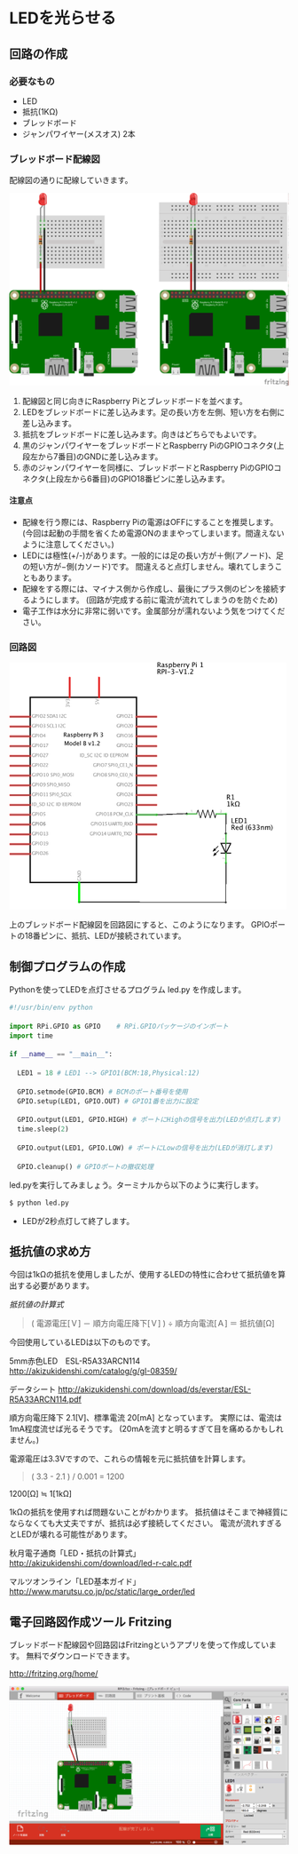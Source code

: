 # LEDを光らせる

## 回路の作成
### 必要なもの

* LED
* 抵抗(1KΩ)
* ブレッドボード
* ジャンパワイヤー(メスオス) 2本

### ブレッドボード配線図

配線図の通りに配線していきます。

![breadboard_led](img/RPi3_breadboard_led.png) 

1. 配線図と同じ向きにRaspberry Piとブレッドボードを並べます。
2. LEDをブレッドボードに差し込みます。足の長い方を左側、短い方を右側に差し込みます。
3. 抵抗をブレッドボードに差し込みます。向きはどちらでもよいです。
4. 黒のジャンパワイヤーをブレッドボードとRaspberry PiのGPIOコネクタ(上段左から7番目)のGNDに差し込みます。
5. 赤のジャンパワイヤーを同様に、ブレッドボードとRaspberry PiのGPIOコネクタ(上段左から6番目)のGPIO18番ピンに差し込みます。

#### 注意点
* 配線を行う際には、Raspberry Piの電源はOFFにすることを推奨します。
(今回は起動の手間を省くため電源ONのままやってしまいます。間違えないように注意してください。)
* LEDには極性(+/-)があります。一般的には足の長い方が＋側(アノード)、足の短い方が−側(カソード)です。
間違えると点灯しません。壊れてしまうこともあります。
* 配線をする際には、マイナス側から作成し、最後にプラス側のピンを接続するようにします。
(回路が完成する前に電流が流れてしまうのを防ぐため)
* 電子工作は水分に非常に弱いです。金属部分が濡れないよう気をつけてください。

### 回路図

![circuit_led](img/RPi3_circuit_led.png)

上のブレッドボード配線図を回路図にすると、このようになります。
GPIOポートの18番ピンに、抵抗、LEDが接続されています。

## 制御プログラムの作成

Pythonを使ってLEDを点灯させるプログラム led.py を作成します。

```python
#!/usr/bin/env python

import RPi.GPIO as GPIO    # RPi.GPIOパッケージのインポート
import time

if __name__ == "__main__":

  LED1 = 18 # LED1 --> GPIO1(BCM:18,Physical:12)

  GPIO.setmode(GPIO.BCM) # BCMのポート番号を使用
  GPIO.setup(LED1, GPIO.OUT) # GPIO1番を出力に設定

  GPIO.output(LED1, GPIO.HIGH) # ポートにHighの信号を出力(LEDが点灯します)
  time.sleep(2)

  GPIO.output(LED1, GPIO.LOW) # ポートにLowの信号を出力(LEDが消灯します)

  GPIO.cleanup() # GPIOポートの撤収処理
```

led.pyを実行してみましょう。ターミナルから以下のように実行します。
```bash
$ python led.py
```

* LEDが2秒点灯して終了します。

## 抵抗値の求め方
今回は1kΩの抵抗を使用しましたが、使用するLEDの特性に合わせて抵抗値を算出する必要があります。

_抵抗値の計算式_
> ( 電源電圧[Ｖ] － 順方向電圧降下[Ｖ] ) ÷ 順方向電流[Ａ] ＝ 抵抗値[Ω]

今回使用しているLEDは以下のものです。

5mm赤色LED　ESL-R5A33ARCN114　
http://akizukidenshi.com/catalog/g/gI-08359/

データシート
http://akizukidenshi.com/download/ds/everstar/ESL-R5A33ARCN114.pdf

順方向電圧降下 2.1[V]、標準電流 20[mA] となっています。
実際には、電流は1mA程度流せば光るそうです。
(20mAを流すと明るすぎて目を痛めるかもしれません。)

電源電圧は3.3Vですので、これらの情報を元に抵抗値を計算します。

> ( 3.3 - 2.1 ) / 0.001 = 1200

1200[Ω] ≒ 1[1kΩ]

1kΩの抵抗を使用すれば問題ないことがわかります。
抵抗値はそこまで神経質にならなくても大丈夫ですが、抵抗は必ず接続してください。
電流が流れすぎるとLEDが壊れる可能性があります。

秋月電子通商「LED・抵抗の計算式」　
http://akizukidenshi.com/download/led-r-calc.pdf

マルツオンライン「LED基本ガイド」
http://www.marutsu.co.jp/pc/static/large_order/led


## 電子回路図作成ツール Fritzing
ブレッドボード配線図や回路図はFritzingというアプリを使って作成しています。
無料でダウンロードできます。

http://fritzing.org/home/

![Fritzing](img/Fritzing_screenshot.png)

